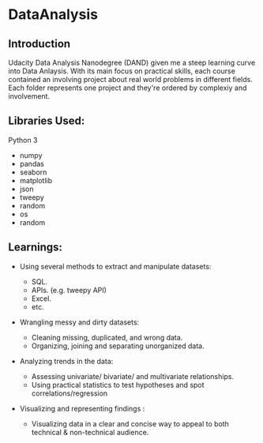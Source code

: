 # DataAnalysis
## Introduction
Udacity Data Analysis Nanodegree (DAND) given me a steep learning curve into Data Anlaysis. With its main focus on practical skills, each course contained an involving project about real world problems in different fields. Each folder represents one project and they're ordered by complexiy and involvement.

## Libraries Used:
Python 3
- numpy
- pandas
- seaborn
- matplotlib
- json
- tweepy
- random
- os
- random

## Learnings:
- Using several methods to extract and manipulate datasets:
    - SQL.
    - APIs. (e.g. tweepy API)
    - Excel.
    - etc.
- Wrangling messy and dirty datasets:
    - Cleaning missing, duplicated, and wrong data.
    - Organizing, joining and separating unorganized data.
    
- Analyzing trends in the data:
    - Assessing univariate/ bivariate/ and multivariate relationships. 
    - Using practical statistics to test hypotheses and spot correlations/regression

- Visualizing and representing findings : 
    -   Visualizing data in a clear and concise way to appeal to both technical & non-technical audience.
